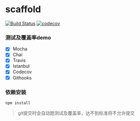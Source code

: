 # scaffold

[![Build Status](https://travis-ci.org/favers/scaffold.svg?branch=master)](https://travis-ci.org/favers/scaffold)
[![codecov](https://codecov.io/gh/favers/scaffold/branch/master/graph/badge.svg)](https://codecov.io/gh/favers/scaffold)

### 测试及覆盖率demo

- [x] Mocha
- [x] Chai
- [x] Travis
- [x] Istanbul
- [x] Codecov
- [x] Githooks

### 依赖安装

```
npm install
```

> git提交时会自动跑测试及覆盖率，达不到标准将不允许提交
